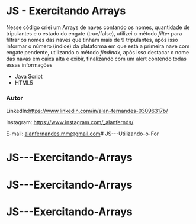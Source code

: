 # JS - Exercitando Arrays

Nesse código criei um Arrays de naves contando os nomes, quantidade de tripulantes e o estado do engate (true/false), utilizei o método *filter* para filtrar os nomes das naves que tinham mais de 9 tripulantes, após isso informar o número (índice) da plataforma em que está a primeira nave com engate pendente, utilizando o método *findindx*, após isso destacar o nome das navas em caixa alta e exibir, finalizando com um alert contendo todas essas informações

* Java Script
* HTML5

### Autor

LinkedIn:https://www.linkedin.com/in/alan-fernandes-03096317b/

Instagram: https://www.instagram.com/_alanfernds/

E-mail: alanfernandes.mm@gmail.com# JS---Utilizando-o-For

# JS---Exercitando-Arrays
# JS---Exercitando-Arrays
# JS---Exercitando-Arrays
